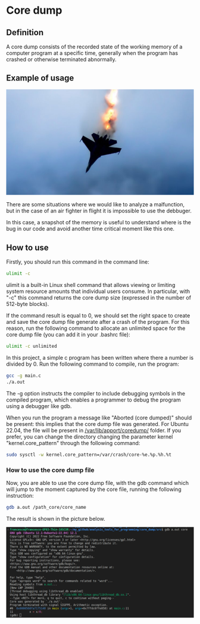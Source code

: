 # Core dump

## Definition

A core dump consists of the recorded state of the working memory of a computer program at a specific time, generally when the program has crashed or otherwise terminated abnormally.

## Example of usage

![Air fighter](image/air_fighter.jpg)

There are some situations where we would like to analyze a malfunction, but in the case of an air fighter in flight it is impossible to use the debbuger.

In this case, a snapshot of the memory is useful to understand where is the bug in our code and avoid another time critical moment like this one.

## How to use

Firstly, you should run this command in the command line:

```bash
ulimit -c
```

ulimit is a built-in Linux shell command that allows viewing or limiting system resource amounts that individual users consume. In particular, with "-c" this command returns the core dump size (expressed in the number of 512-byte blocks).

If the command result is equal to 0, we should set the right space to create and save the core dump file generate after a crash of the program.
For this reason, run the following command to allocate an unlimited space for the core dump file (you can add it in your .bashrc file):

```bash
ulimit -c unlimited
```

In this project, a simple c program has been written where there a number is divided by 0.
Run the following command to compile, run the program:

```bash
gcc -g main.c
./a.out
```

The -g option instructs the compiler to include debugging symbols in the compiled program, which enables a programmer to debug the program using a debugger like gdb.

When you run the program a message like "Aborted (core dumped)" should be present: this implies that the core dump file was generated.
For Ubuntu 22.04, the file will be present in [/var/lib/apport/coredump/](/var/lib/apport/coredump/) folder.
If you prefer, you can change the directory changing the parameter kernel "kernel.core_pattern" through the following command:

```bash
sudo sysctl -w kernel.core_pattern=/var/crash/core-%e.%p.%h.%t
```

### How to use the core dump file

Now, you are able to use the core dump file, with the gdb command which will jump to the moment captured by the core file, running the following instruction:

```bash
gdb a.out /path_core/core_name
```

The result is shown in the picture below.

![gdb_with_core_dump](image/gdb_with_core.png)
